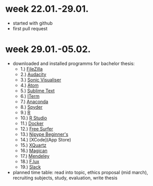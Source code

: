 # week 22.01.-29.01.

- started with github
- first pull request


# week 29.01.-05.02.

- downloaded and installed programms for bachelor thesis:
  - 1.) [FileZilla](https://filezilla-project.org)  
  - 2.) [Audacity](http://www.audacity.de/downloads/)
  - 3.) [Sonic Visualiser](http://www.sonicvisualiser.org/download.html)
  - 4.) [Atom](http://flight-manual.atom.io/getting-started/sections/installing-atom/)
  - 5.) [Sublime Text](https://www.sublimetext.com/3)
  - 6.) [ITerm](https://www.iterm2.com/downloads.html)
  - 7.) [Anaconda](https://www.anaconda.com/download/#macos)
  - 8.) [Spyder](https://pythonhosted.org/spyder/installation.html#installing-on-macos-x)
  - 9.) [R](http://de.download.cnet.com/R-for-Mac-OS-X/3000-2053_4-7831.html)
  - 10.) [R Studio](https://www.rstudio.com/products/rstudio/download/)
  - 11.) [Docker](https://www.docker.com/get-docker)
  - 12.) [Free Surfer](https://surfer.nmr.mgh.harvard.edu/fswiki/DownloadAndInstall)
  - 13.) [Nipype Beginner's](http://miykael.github.io/nipype-beginner-s-guide/installation.html#anaconda)
  - 14.) [XCode](App Store)
  - 15.) [XQuartz](https://www.xquartz.org)
  - 16.) [Magican](https://magican.de.softonic.com/mac)
  - 17.) [Mendeley](https://www.mendeley.com/download-desktop/)
  - 18.) [F.lux](http://de.download.cnet.com/F-lux/3000-18487_4-10908885.html)
  - 19.) [Slack](https://slack.com/intl/de-de/downloads/osx)
- planned time table: read into topic, ethics proposal (mid march), recruiting subjects, study, evaluation, write thesis
